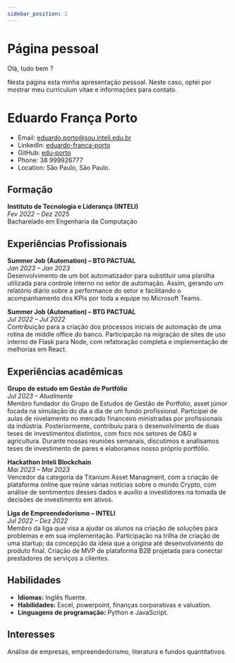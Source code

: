 ```yaml
---
sidebar_position: 2
---
```

# Página pessoal

Olá, tudo bem ? 

Nesta página esta minha apresentação pessoal. 
Neste caso, optei por mostrar meu curriculum vitae e informações para contato. 


# Eduardo França Porto
- Email: eduardo.porto@sou.inteli.edu.br
- LinkedIn: [eduardo-franca-porto](https://www.linkedin.com/in/eduardo-franca-porto/)
- GitHub: [edu-porto](https://github.com/edu-porto)
- Phone: 38 999926777
- Location: São Paulo, São Paulo.

## Formação
**Instituto de Tecnologia e Liderança (INTELI)**  
*Fev 2022 – Dez 2025*  
Bacharelado em Engenharia da Computação

## Experiências Profissionais
**Summer Job (Automation) – BTG PACTUAL**  
*Jan 2023 – Jan 2023*  
Desenvolvimento de um bot automatizador para substituir uma planilha utilizada para controle interno no setor de automação. Assim, gerando um relatório diário sobre a performance do setor e facilitando o acompanhamento dos KPIs por toda a equipe no Microsoft Teams.

**Summer Job (Automation) – BTG PACTUAL**  
*Jul 2022 – Jul 2022*  
Contribuição para a criação dos processos iniciais de automação de uma rotina de middle office do banco. Participação na migração de sites de uso interno de Flask para Node, com refatoração completa e implementação de melhorias em React.

## Experiências acadêmicas
**Grupo de estudo em Gestão de Portfólio**  
*Jul 2023 – Atualmente*  
Membro fundador do Grupo de Estudos de Gestão de Portfolio, asset júnior focada na simulação do dia a dia de um fundo profissional. Participei de aulas de nivelamento no mercado financeiro ministradas por profissionais da indústria. Posteriormente, contribuiu para o desenvolvimento de duas teses de investimentos distintos, com foco nos setores de O&G e agricultura. Durante nossas reuniões semanais, discutimos e analisamos teses de investimento de pares e elaboramos nosso próprio portfólio.

**Hackathon Inteli Blockchain**  
*Mai 2023 – Mai 2023*  
Vencedor da categoria da Titanium Asset Managment, com a criação de plataforma online que reúne várias notícias sobre o mundo Crypto, com análise de sentimentos desses dados e auxílio a investidores na tomada de decisões de investimento em ativos.

**Liga de Empreendedorismo – INTELI**  
*Jul 2022 – Dez 2022*  
Membro da liga que visa a ajudar os alunos na criação de soluções para problemas e em sua implementação. Participação na trilha de criação de uma startup; da concepção da ideia que a origina até desenvolvimento do produto final. Criação de MVP de plataforma B2B projetada para conectar prestadores de serviços a clientes.

## Habilidades
- **Idiomas:** Inglês fluente.
- **Habilidades:**  Excel, powerpoint, finanças corporativas e valuation.
- **Linguagens de programação:** Python e JavaScript.

## Interesses
Análise de empresas, empreendedorismo, literatura e fundos quantitativos.
